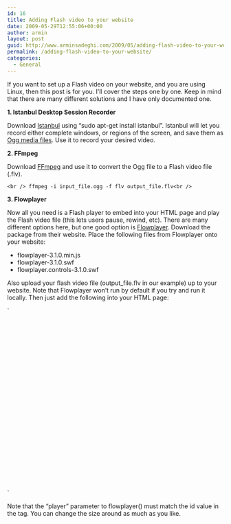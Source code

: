 ```yaml
---
id: 16
title: Adding Flash video to your website
date: 2009-05-29T12:55:06+00:00
author: armin
layout: post
guid: http://www.arminsadeghi.com/2009/05/adding-flash-video-to-your-website/
permalink: /adding-flash-video-to-your-website/
categories:
  - General
---
```

<!-- google_ad_section_start -->

If you want to set up a Flash video on your website, and you are using Linux, then this post is for you. I&#8217;ll cover the steps one by one. Keep in mind that there are many different solutions and I have only documented one.

<!--break-->

<!--break-->

**1. Istanbul Desktop Session Recorder**
  
Download [Istanbul](http://live.gnome.org/Istanbul) using &#8220;sudo apt-get install istanbul&#8221;. Istanbul will let you record either complete windows, or regions of the screen, and save them as [Ogg media files](http://www.xiph.org/ogg/). Use it to record your desired video.

**2. FFmpeg**
  
Download [FFmpeg](http://www.ffmpeg.org) and use it to convert the Ogg file to a Flash video file (.flv).
  
`<br />
ffmpeg -i input_file.ogg -f flv output_file.flv<br />
` 
  
**3. Flowplayer**
  
Now all you need is a Flash player to embed into your HTML page and play the Flash video file (this lets users pause, rewind, etc). There are many different options here, but one good option is [Flowplayer](http://flowplayer.org). Download the package from their website. Place the following files from Flowplayer onto your website:

  * flowplayer-3.1.0.min.js
  * flowplayer-3.1.0.swf
  * flowplayer.controls-3.1.0.swf

Also upload your flash video file (output_file.flv in our example) up to your website. Note that Flowplayer won&#8217;t run by default if you try and run it locally. Then just add the following into your HTML page:
  
`<br />
<script src="flowplayer-3.1.0.min.js"></script><br />
<a href="output_file.flv" style="display:block;width:425px;height:300px;" id="player"></a><br />
<script language="JavaScript"><br />
flowplayer("player", "flowplayer-3.1.0.swf");<br />
</script><br />
` 
  
Note that the &#8220;player&#8221; parameter to flowplayer() must match the id value in the <a> tag. You can change the size around as much as you like.

<!-- google_ad_section_end -->